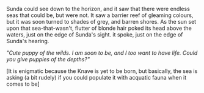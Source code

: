 Sunda could see down to the horizon, and it saw that there were endless seas that could be, but were not. It saw a barrier reef of gleaming colours, but it was soon turned to shades of grey, and barren shores. As the sun set upon that sea-that-wasn't, flutter of blonde hair poked its head above the waters, just on the edge of Sunda's sight. it spoke, just on the edge of Sunda's hearing.

*"Cute puppy of the wilds. I am soon to be, and I too want to have life. Could you give puppies of the depths?"*

[It is enigmatic because the Knave is yet to be born, but basically, the sea is asking (a bit rudely) if you could populate it with acquatic fauna when it comes to be]
